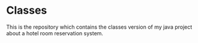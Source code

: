 # Classes
This is the repository which contains the classes version of my java project about a hotel room reservation system.

